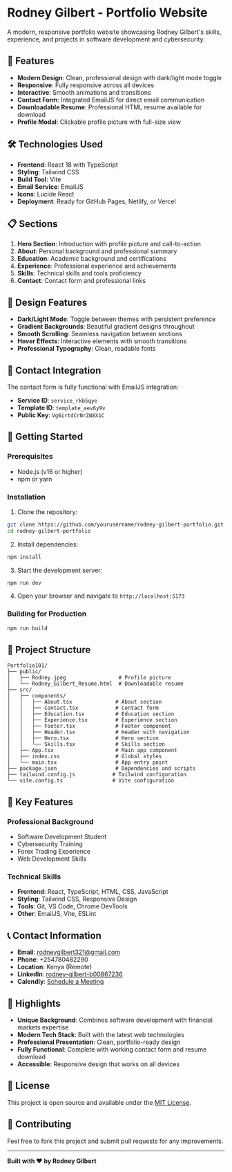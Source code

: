 # Rodney Gilbert - Portfolio Website

A modern, responsive portfolio website showcasing Rodney Gilbert's skills, experience, and projects in software development and cybersecurity.

## 🚀 Features

- **Modern Design**: Clean, professional design with dark/light mode toggle
- **Responsive**: Fully responsive across all devices
- **Interactive**: Smooth animations and transitions
- **Contact Form**: Integrated EmailJS for direct email communication
- **Downloadable Resume**: Professional HTML resume available for download
- **Profile Modal**: Clickable profile picture with full-size view

## 🛠️ Technologies Used

- **Frontend**: React 18 with TypeScript
- **Styling**: Tailwind CSS
- **Build Tool**: Vite
- **Email Service**: EmailJS
- **Icons**: Lucide React
- **Deployment**: Ready for GitHub Pages, Netlify, or Vercel

## 📋 Sections

1. **Hero Section**: Introduction with profile picture and call-to-action
2. **About**: Personal background and professional summary
3. **Education**: Academic background and certifications
4. **Experience**: Professional experience and achievements
5. **Skills**: Technical skills and tools proficiency
6. **Contact**: Contact form and professional links

## 🎨 Design Features

- **Dark/Light Mode**: Toggle between themes with persistent preference
- **Gradient Backgrounds**: Beautiful gradient designs throughout
- **Smooth Scrolling**: Seamless navigation between sections
- **Hover Effects**: Interactive elements with smooth transitions
- **Professional Typography**: Clean, readable fonts

## 📧 Contact Integration

The contact form is fully functional with EmailJS integration:
- **Service ID**: `service_rkb5qye`
- **Template ID**: `template_aev6y9v`
- **Public Key**: `Vg6irtdCrNrZN8X1C`

## 🚀 Getting Started

### Prerequisites
- Node.js (v16 or higher)
- npm or yarn

### Installation

1. Clone the repository:
```bash
git clone https://github.com/yourusername/rodney-gilbert-portfolio.git
cd rodney-gilbert-portfolio
```

2. Install dependencies:
```bash
npm install
```

3. Start the development server:
```bash
npm run dev
```

4. Open your browser and navigate to `http://localhost:5173`

### Building for Production

```bash
npm run build
```

## 📁 Project Structure

```
Portfolio101/
├── public/
│   ├── Rodney.jpeg                 # Profile picture
│   └── Rodney_Gilbert_Resume.html  # Downloadable resume
├── src/
│   ├── components/
│   │   ├── About.tsx              # About section
│   │   ├── Contact.tsx            # Contact form
│   │   ├── Education.tsx          # Education section
│   │   ├── Experience.tsx         # Experience section
│   │   ├── Footer.tsx             # Footer component
│   │   ├── Header.tsx             # Header with navigation
│   │   ├── Hero.tsx               # Hero section
│   │   └── Skills.tsx             # Skills section
│   ├── App.tsx                    # Main app component
│   ├── index.css                  # Global styles
│   └── main.tsx                   # App entry point
├── package.json                   # Dependencies and scripts
├── tailwind.config.js            # Tailwind configuration
└── vite.config.ts                # Vite configuration
```

## 🎯 Key Features

### Professional Background
- Software Development Student
- Cybersecurity Training
- Forex Trading Experience
- Web Development Skills

### Technical Skills
- **Frontend**: React, TypeScript, HTML, CSS, JavaScript
- **Styling**: Tailwind CSS, Responsive Design
- **Tools**: Git, VS Code, Chrome DevTools
- **Other**: EmailJS, Vite, ESLint

## 📞 Contact Information

- **Email**: rodneygilbert321@gmail.com
- **Phone**: +254780482290
- **Location**: Kenya (Remote)
- **LinkedIn**: [rodney-gilbert-b00867236](https://www.linkedin.com/in/rodney-gilbert-b00867236/)
- **Calendly**: [Schedule a Meeting](https://calendly.com/rodneygilbert/30min)

## 🌟 Highlights

- **Unique Background**: Combines software development with financial markets expertise
- **Modern Tech Stack**: Built with the latest web technologies
- **Professional Presentation**: Clean, portfolio-ready design
- **Fully Functional**: Complete with working contact form and resume download
- **Accessible**: Responsive design that works on all devices

## 📄 License

This project is open source and available under the [MIT License](LICENSE).

## 🤝 Contributing

Feel free to fork this project and submit pull requests for any improvements.

---

**Built with ❤️ by Rodney Gilbert** 
